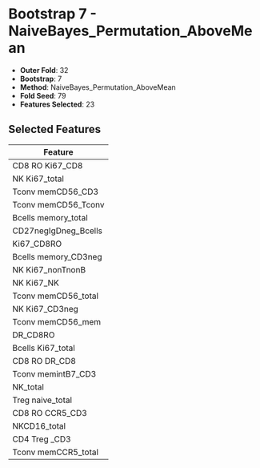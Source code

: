 # Bootstrap 7 - NaiveBayes_Permutation_AboveMean

- **Outer Fold**: 32
- **Bootstrap**: 7
- **Method**: NaiveBayes_Permutation_AboveMean
- **Fold Seed**: 79
- **Features Selected**: 23

## Selected Features

| Feature |
|---------|
| CD8 RO Ki67_CD8 |
| NK Ki67_total |
| Tconv memCD56_CD3 |
| Tconv memCD56_Tconv |
| Bcells memory_total |
| CD27negIgDneg_Bcells |
| Ki67_CD8RO |
| Bcells memory_CD3neg |
| NK Ki67_nonTnonB |
| NK Ki67_NK |
| Tconv memCD56_total |
| NK Ki67_CD3neg |
| Tconv memCD56_mem |
| DR_CD8RO |
| Bcells Ki67_total |
| CD8 RO DR_CD8 |
| Tconv memintB7_CD3 |
| NK_total |
| Treg naive_total |
| CD8 RO CCR5_CD3 |
| NKCD16_total |
| CD4 Treg _CD3 |
| Tconv memCCR5_total |
